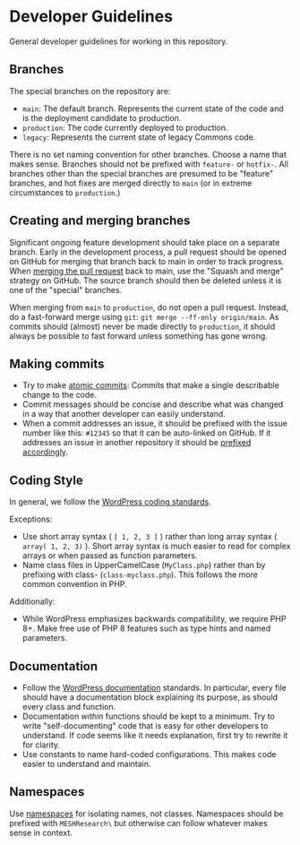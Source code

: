 # Developer Guidelines

General developer guidelines for working in this repository.

## Branches

The special branches on the repository are:

- `main`: The default branch. Represents the current state of the code and is the deployment candidate to production.
- `production`: The code currently deployed to production.
- `legacy`: Represents the current state of legacy Commons code.

There is no set naming convention for other branches. Choose a name that makes sense. Branches should not be prefixed with `feature-` or `hotfix-`. All branches other than the special branches are presumed to be "feature" branches, and hot fixes are merged directly to `main` (or in extreme circumstances to `production`.)

## Creating and merging branches

Significant ongoing feature development should take place on a separate branch. Early in the development process, a pull request should be opened on GitHub for merging that branch back to main in order to track progress. When [merging the pull request](https://docs.github.com/en/pull-requests/collaborating-with-pull-requests/incorporating-changes-from-a-pull-request/merging-a-pull-request#merging-a-pull-request) back to main, use the "Squash and merge" strategy on GitHub. The source branch should then be deleted unless it is one of the "special" branches.

When merging from `main` to `production`, do not open a pull request. Instead, do a fast-forward merge using `git`: `git merge --ff-only origin/main`. As commits should (almost) never be made directly to `production`, it should always be possible to fast forward unless something has gone wrong.

## Making commits

- Try to make [atomic commits](https://dev.to/samuelfaure/how-atomic-git-commits-dramatically-increased-my-productivity-and-will-increase-yours-too-4a84): Commits that make a single describable change to the code.
- Commit messages should be concise and describe what was changed in a way that another developer can easily understand. 
- When a commit addresses an issue, it should be prefixed with the issue number like this: `#12345` so that it can be auto-linked on GitHub. If it addresses an issue in another repository it should be [prefixed accordingly](https://docs.github.com/en/get-started/writing-on-github/working-with-advanced-formatting/autolinked-references-and-urls#issues-and-pull-requests).

## Coding Style

In general, we follow the [WordPress coding standards](https://developer.wordpress.org/coding-standards/wordpress-coding-standards/).

Exceptions:
- Use short array syntax ( `[ 1, 2, 3 ]` ) rather than long array syntax ( `array( 1, 2, 3)` ). Short array syntax is much easier to read for complex arrays or when passed as function parameters.
- Name class files in UpperCamelCase (`MyClass.php`) rather than by prefixing with class- (`class-myclass.php`). This follows the more common convention in PHP.

Additionally:
- While WordPress emphasizes backwards compatibility, we require PHP 8+. Make free use of PHP 8 features such as type hints and named parameters.

## Documentation

- Follow the [WordPress documentation](https://developer.wordpress.org/coding-standards/inline-documentation-standards/php/) standards. In particular, every file should have a documentation block explaining its purpose, as should every class and function.
- Documentation *within* functions should be kept to a minimum. Try to write "self-documenting" code that is easy for other developers to understand. If code seems like it needs explanation, first try to rewrite it for clarity.
- Use constants to name hard-coded configurations. This makes code easier to understand and maintain.

## Namespaces

Use [namespaces](https://www.php.net/manual/en/language.namespaces.rationale.php) for isolating names, not classes. Namespaces should be prefixed with `MESHResearch\` but otherwise can follow whatever makes sense in context.



